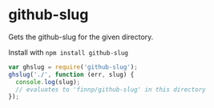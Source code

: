 # github-slug

Gets the github-slug for the given directory.

Install with `npm install github-slug`

```javascript
var ghslug = require('github-slug');
ghslug('./', function (err, slug) {
  console.log(slug);
  // evaluates to 'finnp/github-slug' in this directory
});
```